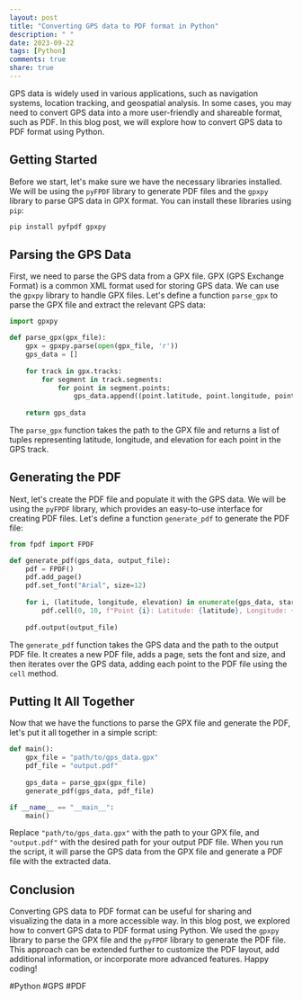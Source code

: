 ```yaml
---
layout: post
title: "Converting GPS data to PDF format in Python"
description: " "
date: 2023-09-22
tags: [Python]
comments: true
share: true
---
```


GPS data is widely used in various applications, such as navigation systems, location tracking, and geospatial analysis. In some cases, you may need to convert GPS data into a more user-friendly and shareable format, such as PDF. In this blog post, we will explore how to convert GPS data to PDF format using Python.

## Getting Started

Before we start, let's make sure we have the necessary libraries installed. We will be using the `pyFPDF` library to generate PDF files and the `gpxpy` library to parse GPS data in GPX format. You can install these libraries using `pip`:

```python
pip install pyfpdf gpxpy
```

## Parsing the GPS Data

First, we need to parse the GPS data from a GPX file. GPX (GPS Exchange Format) is a common XML format used for storing GPS data. We can use the `gpxpy` library to handle GPX files. Let's define a function `parse_gpx` to parse the GPX file and extract the relevant GPS data:

```python
import gpxpy

def parse_gpx(gpx_file):
    gpx = gpxpy.parse(open(gpx_file, 'r'))
    gps_data = []
    
    for track in gpx.tracks:
        for segment in track.segments:
            for point in segment.points:
                gps_data.append((point.latitude, point.longitude, point.elevation))
    
    return gps_data
```

The `parse_gpx` function takes the path to the GPX file and returns a list of tuples representing latitude, longitude, and elevation for each point in the GPS track.

## Generating the PDF

Next, let's create the PDF file and populate it with the GPS data. We will be using the `pyFPDF` library, which provides an easy-to-use interface for creating PDF files. Let's define a function `generate_pdf` to generate the PDF file:

```python
from fpdf import FPDF

def generate_pdf(gps_data, output_file):
    pdf = FPDF()
    pdf.add_page()
    pdf.set_font("Arial", size=12)
    
    for i, (latitude, longitude, elevation) in enumerate(gps_data, start=1):
        pdf.cell(0, 10, f"Point {i}: Latitude: {latitude}, Longitude: {longitude}, Elevation: {elevation}", ln=True)
        
    pdf.output(output_file)
```

The `generate_pdf` function takes the GPS data and the path to the output PDF file. It creates a new PDF file, adds a page, sets the font and size, and then iterates over the GPS data, adding each point to the PDF file using the `cell` method.

## Putting It All Together

Now that we have the functions to parse the GPX file and generate the PDF, let's put it all together in a simple script:

```python
def main():
    gpx_file = "path/to/gps_data.gpx"
    pdf_file = "output.pdf"
    
    gps_data = parse_gpx(gpx_file)
    generate_pdf(gps_data, pdf_file)

if __name__ == "__main__":
    main()
```

Replace `"path/to/gps_data.gpx"` with the path to your GPX file, and `"output.pdf"` with the desired path for your output PDF file. When you run the script, it will parse the GPS data from the GPX file and generate a PDF file with the extracted data.

## Conclusion

Converting GPS data to PDF format can be useful for sharing and visualizing the data in a more accessible way. In this blog post, we explored how to convert GPS data to PDF format using Python. We used the `gpxpy` library to parse the GPX file and the `pyFPDF` library to generate the PDF file. This approach can be extended further to customize the PDF layout, add additional information, or incorporate more advanced features. Happy coding!

#Python #GPS #PDF